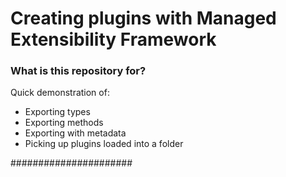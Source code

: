 # Creating plugins with Managed Extensibility Framework #

### What is this repository for? ###

Quick demonstration of:

* Exporting types
* Exporting methods
* Exporting with metadata
* Picking up plugins loaded into a folder

######################